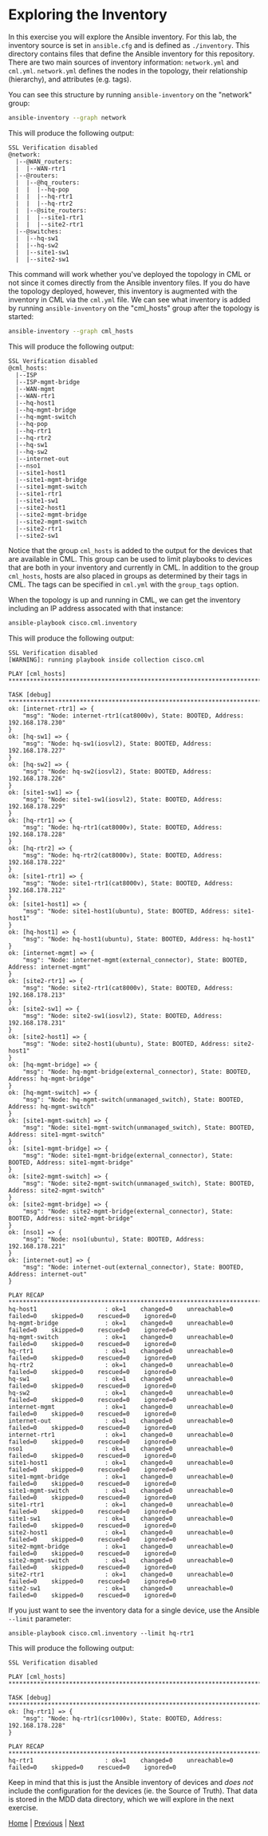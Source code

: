 # Exploring the Inventory

In this exercise you will explore the Ansible inventory.  For this lab, the inventory source is set in `ansible.cfg` and is defined as `./inventory`.  This directory contains files that define the Ansible inventory for this repository.  There are two main sources of inventory information: `network.yml` and `cml.yml`.  `network.yml` defines the nodes in the topology, their relationship (hierarchy), and attributes (e.g. tags).

You can see this structure by running `ansible-inventory` on the "network" group:

```bash
ansible-inventory --graph network
```

This will produce the following output:

```
SSL Verification disabled
@network:
  |--@WAN_routers:
  |  |--WAN-rtr1
  |--@routers:
  |  |--@hq_routers:
  |  |  |--hq-pop
  |  |  |--hq-rtr1
  |  |  |--hq-rtr2
  |  |--@site_routers:
  |  |  |--site1-rtr1
  |  |  |--site2-rtr1
  |--@switches:
  |  |--hq-sw1
  |  |--hq-sw2
  |  |--site1-sw1
  |  |--site2-sw1
```

This command will work whether you've deployed the topology in CML or not since it comes directly from the Ansible inventory files.  If you do have the topology deployed, however, this inventory is augmented with the inventory in CML via the `cml.yml` file.  We can see what inventory is added by running `ansible-inventory` on the "cml_hosts" group after the topology is started:

```bash
ansible-inventory --graph cml_hosts
```

This will produce the following output:

```
SSL Verification disabled
@cml_hosts:
  |--ISP
  |--ISP-mgmt-bridge
  |--WAN-mgmt
  |--WAN-rtr1
  |--hq-host1
  |--hq-mgmt-bridge
  |--hq-mgmt-switch
  |--hq-pop
  |--hq-rtr1
  |--hq-rtr2
  |--hq-sw1
  |--hq-sw2
  |--internet-out
  |--nso1
  |--site1-host1
  |--site1-mgmt-bridge
  |--site1-mgmt-switch
  |--site1-rtr1
  |--site1-sw1
  |--site2-host1
  |--site2-mgmt-bridge
  |--site2-mgmt-switch
  |--site2-rtr1
  |--site2-sw1
```

Notice that the group `cml_hosts` is added to the output for the devices that are available in CML. This group can be used to limit playbooks to devices that are both in your inventory and currently in CML. In addition to the group `cml_hosts`, hosts are also placed in groups as determined by their tags in CML.  The tags can be specified in `cml.yml` with the `group_tags` option.

When the topology is up and running in CML, we can get the inventory including an IP address assocated with that instance:

```bash
ansible-playbook cisco.cml.inventory
```

This will produce the following output:

```
SSL Verification disabled
[WARNING]: running playbook inside collection cisco.cml

PLAY [cml_hosts] *************************************************************************************************

TASK [debug] *****************************************************************************************************
ok: [internet-rtr1] => {
    "msg": "Node: internet-rtr1(cat8000v), State: BOOTED, Address: 192.168.178.230"
}
ok: [hq-sw1] => {
    "msg": "Node: hq-sw1(iosvl2), State: BOOTED, Address: 192.168.178.227"
}
ok: [hq-sw2] => {
    "msg": "Node: hq-sw2(iosvl2), State: BOOTED, Address: 192.168.178.226"
}
ok: [site1-sw1] => {
    "msg": "Node: site1-sw1(iosvl2), State: BOOTED, Address: 192.168.178.229"
}
ok: [hq-rtr1] => {
    "msg": "Node: hq-rtr1(cat8000v), State: BOOTED, Address: 192.168.178.228"
}
ok: [hq-rtr2] => {
    "msg": "Node: hq-rtr2(cat8000v), State: BOOTED, Address: 192.168.178.222"
}
ok: [site1-rtr1] => {
    "msg": "Node: site1-rtr1(cat8000v), State: BOOTED, Address: 192.168.178.212"
}
ok: [site1-host1] => {
    "msg": "Node: site1-host1(ubuntu), State: BOOTED, Address: site1-host1"
}
ok: [hq-host1] => {
    "msg": "Node: hq-host1(ubuntu), State: BOOTED, Address: hq-host1"
}
ok: [internet-mgmt] => {
    "msg": "Node: internet-mgmt(external_connector), State: BOOTED, Address: internet-mgmt"
}
ok: [site2-rtr1] => {
    "msg": "Node: site2-rtr1(cat8000v), State: BOOTED, Address: 192.168.178.213"
}
ok: [site2-sw1] => {
    "msg": "Node: site2-sw1(iosvl2), State: BOOTED, Address: 192.168.178.231"
}
ok: [site2-host1] => {
    "msg": "Node: site2-host1(ubuntu), State: BOOTED, Address: site2-host1"
}
ok: [hq-mgmt-bridge] => {
    "msg": "Node: hq-mgmt-bridge(external_connector), State: BOOTED, Address: hq-mgmt-bridge"
}
ok: [hq-mgmt-switch] => {
    "msg": "Node: hq-mgmt-switch(unmanaged_switch), State: BOOTED, Address: hq-mgmt-switch"
}
ok: [site1-mgmt-switch] => {
    "msg": "Node: site1-mgmt-switch(unmanaged_switch), State: BOOTED, Address: site1-mgmt-switch"
}
ok: [site1-mgmt-bridge] => {
    "msg": "Node: site1-mgmt-bridge(external_connector), State: BOOTED, Address: site1-mgmt-bridge"
}
ok: [site2-mgmt-switch] => {
    "msg": "Node: site2-mgmt-switch(unmanaged_switch), State: BOOTED, Address: site2-mgmt-switch"
}
ok: [site2-mgmt-bridge] => {
    "msg": "Node: site2-mgmt-bridge(external_connector), State: BOOTED, Address: site2-mgmt-bridge"
}
ok: [nso1] => {
    "msg": "Node: nso1(ubuntu), State: BOOTED, Address: 192.168.178.221"
}
ok: [internet-out] => {
    "msg": "Node: internet-out(external_connector), State: BOOTED, Address: internet-out"
}

PLAY RECAP *******************************************************************************************************
hq-host1                   : ok=1    changed=0    unreachable=0    failed=0    skipped=0    rescued=0    ignored=0   
hq-mgmt-bridge             : ok=1    changed=0    unreachable=0    failed=0    skipped=0    rescued=0    ignored=0   
hq-mgmt-switch             : ok=1    changed=0    unreachable=0    failed=0    skipped=0    rescued=0    ignored=0   
hq-rtr1                    : ok=1    changed=0    unreachable=0    failed=0    skipped=0    rescued=0    ignored=0   
hq-rtr2                    : ok=1    changed=0    unreachable=0    failed=0    skipped=0    rescued=0    ignored=0   
hq-sw1                     : ok=1    changed=0    unreachable=0    failed=0    skipped=0    rescued=0    ignored=0   
hq-sw2                     : ok=1    changed=0    unreachable=0    failed=0    skipped=0    rescued=0    ignored=0   
internet-mgmt              : ok=1    changed=0    unreachable=0    failed=0    skipped=0    rescued=0    ignored=0   
internet-out               : ok=1    changed=0    unreachable=0    failed=0    skipped=0    rescued=0    ignored=0   
internet-rtr1              : ok=1    changed=0    unreachable=0    failed=0    skipped=0    rescued=0    ignored=0   
nso1                       : ok=1    changed=0    unreachable=0    failed=0    skipped=0    rescued=0    ignored=0   
site1-host1                : ok=1    changed=0    unreachable=0    failed=0    skipped=0    rescued=0    ignored=0   
site1-mgmt-bridge          : ok=1    changed=0    unreachable=0    failed=0    skipped=0    rescued=0    ignored=0   
site1-mgmt-switch          : ok=1    changed=0    unreachable=0    failed=0    skipped=0    rescued=0    ignored=0   
site1-rtr1                 : ok=1    changed=0    unreachable=0    failed=0    skipped=0    rescued=0    ignored=0   
site1-sw1                  : ok=1    changed=0    unreachable=0    failed=0    skipped=0    rescued=0    ignored=0   
site2-host1                : ok=1    changed=0    unreachable=0    failed=0    skipped=0    rescued=0    ignored=0   
site2-mgmt-bridge          : ok=1    changed=0    unreachable=0    failed=0    skipped=0    rescued=0    ignored=0   
site2-mgmt-switch          : ok=1    changed=0    unreachable=0    failed=0    skipped=0    rescued=0    ignored=0   
site2-rtr1                 : ok=1    changed=0    unreachable=0    failed=0    skipped=0    rescued=0    ignored=0   
site2-sw1                  : ok=1    changed=0    unreachable=0    failed=0    skipped=0    rescued=0    ignored=0   
```

If you just want to see the inventory data for a single device, use the Ansible `--limit` parameter:

```
ansible-playbook cisco.cml.inventory --limit hq-rtr1
```

This will produce the following output:

```
SSL Verification disabled

PLAY [cml_hosts] *************************************************************************************************************************************

TASK [debug] *****************************************************************************************************************************************
ok: [hq-rtr1] => {
    "msg": "Node: hq-rtr1(csr1000v), State: BOOTED, Address: 192.168.178.228"
}

PLAY RECAP *******************************************************************************************************************************************
hq-rtr1                    : ok=1    changed=0    unreachable=0    failed=0    skipped=0    rescued=0    ignored=0   
```

Keep in mind that this is just the Ansible inventory of devices and *does not* include the configuration for the devices (ie. the Source of Truth).  That data is stored in the MDD data directory, which we will explore in the next exercise.

[Home](../README.md#workshop-exercises) | [Previous](initial-setup.md#initial-setup) | [Next](explore-data.md#exploring-the-data)